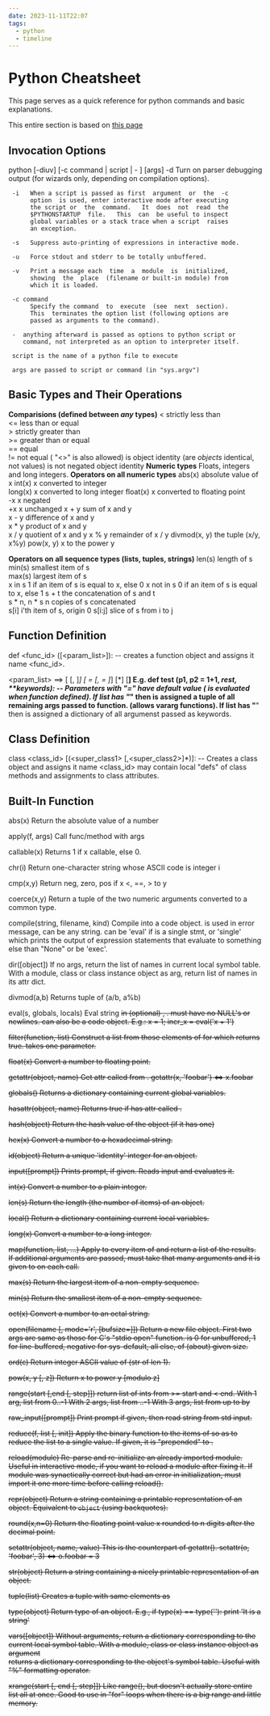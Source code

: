 ```yaml
---
date: 2023-11-11T22:07
tags:
  - python
  - timeline
---
```


# Python Cheatsheet

This page serves as a quick reference for python commands and basic explanations.

This entire section is based on [this page](https://www.python.org/ftp/python/doc/quick-ref.1.3.html)

## Invocation Options

python [-diuv] [-c command | script | - ] [args]
     -d   Turn on parser  debugging  output  (for  wizards  only,
          depending on compilation options).

     -i   When a script is passed as first  argument  or  the  -c
          option  is used, enter interactive mode after executing
          the script or  the  command.   It  does  not  read  the
          $PYTHONSTARTUP  file.   This  can  be useful to inspect
          global variables or a stack trace when a script  raises
          an exception.

     -s   Suppress auto-printing of expressions in interactive mode.

     -u   Force stdout and stderr to be totally unbuffered.

     -v   Print a message each  time  a  module  is  initialized,
          showing  the  place  (filename or built-in module) from
          which it is loaded.

     -c command
          Specify the command  to  execute  (see  next  section).
          This  terminates the option list (following options are
          passed as arguments to the command).

     -  anything afterward is passed as options to python script or
        command, not interpreted as an option to interpreter itself.

     script is the name of a python file to execute

     args are passed to script or command (in "sys.argv")
## Basic Types and Their Operations
  **Comparisions (defined between _any_ types)**
          <	strictly less than	
          <=	less than or equal	
          >	strictly greater than	
          >=	greater than or equal	
          ==	equal	
          !=	not equal  ( "<>" is also allowed)
          is	object identity	(are _objects_ identical, not values)
          is not	negated object identity
  **Numeric types**
  Floats, integers and long integers.
  **Operators on all numeric types**
          abs(x)	absolute value of x	
          int(x)	x converted to integer	
          long(x)	x converted to long integer	
          float(x)	x converted to floating point	
          -x	x negated	
          +x	x unchanged	
          x + y	sum of x and y	
          x - y	difference of x and y	
          x * y	product of x and y	
          x / y	quotient of x and y	
          x % y	remainder of x / y
          divmod(x, y)	the tuple (x/y, x%y)
          pow(x, y)	x to the power y	
  
  **Operators on all sequence types (lists, tuples, strings)**
  	len(s)		length of s	
  	min(s)		smallest item of s	
  	max(s)		largest item of s	
  	x in s		1 if an item of s is equal to x, else 0
  	x not in s	0 if an item of s is equal to x, else 1
  	s + t		the concatenation of s and t	
  	s * n, n * s	n copies of s concatenated	
  	s[i]		i'th item of s, origin 0
  	s[i:j]		slice of s from i to j	
## Function Definition
def <func_id> ([<param_list>]): <suite>
		-- creates a function object and assigns it name 
		   <func_id>.

<param_list> ==> [<id> [, <id>]*] [<id> =
							  <v> [,
							  <id> =
							  <v>]*]
							  [*<id>] 
							  [**<id>]
E.g.
	def test (p1, p2 = 1+1, *rest, **keywords):
		-- Parameters with "=" have default value (<v> is
		   evaluated when function defined).
		   If list has "*<id>" then <id> is assigned
		   a tuple of all remaining args passed to function.
		   (allows vararg functions).
		   If list has "**<id>" then <id> is assigned
		   a dictionary of all argumenst passed as keywords.

## Class Definition
class <class_id> [(<super_class1> [,<super_class2>]*)]: <suite>
	-- Creates a class object and assigns it name <class_id>
	   <suite> may contain local "defs" of class methods and
	   assignments to class attributes.

## Built-In Function
abs(x)		Return the absolute value of a number

apply(f, args)
		Call func/method <f> with args <args>

callable(x)	Returns 1 if x callable, else 0.

chr(i)		Return one-character string whose ASCII code is
		integer i

cmp(x,y)	Return neg, zero, pos if x <, ==, > to y

coerce(x,y)	Return a tuple of the two numeric arguments converted to
	 	a common type.

compile(string, filename, kind) 
		Compile <string> into a code object.
		<filename> is used in error message, can be
		any string.  <kind> can be 'eval' if
		<string> is a single stmt, or 'single' which
		prints the output of expression statements that
		evaluate to something else than "None" or be 'exec'.

dir([object])	If no args, return the list of names in current local
		symbol table. With a module, class or class instance
		object as arg, return list of names in its attr dict.

divmod(a,b)	Returns tuple of (a/b, a%b)

eval(s, globals, locals)
		Eval string <s> in (optional) <globals>, <locals>. 
		<s> must have no NULL's or newlines. <s> can also be a
		code object.
		E.g.: x = 1; incr_x = eval('x + 1')

filter(function, list)
		Construct a list from those elements of <list> for which
	        <function> returns true. <function> takes one parameter.

float(x)	Convert a number to floating point.

getattr(object, name)
		Get attr called <name> from <object>.
		getattr(x, 'foobar') <=> x.foobar

globals()	Returns a dictionary containing current global variables.

hasattr(object, name)
		Returns true if <object> has attr called <name>.

hash(object)	Return the hash value of the object (if it has one)

hex(x)		Convert a number to a hexadecimal string.

id(object)	Return a unique 'identity' integer for an object.

input([prompt])	Prints prompt, if given. Reads input and evaluates it.

int(x)		Convert a number to a plain integer.

len(s)		Return the length (the number of items) of an object.

local()		Return a dictionary containing current local variables.

long(x)		Convert a number to a long integer.

map(function, list, ...)
		Apply <function> to every item of <list> and return a list
		of the results.  If additional arguments are passed, 
		<function> must take that many arguments and it is given
		to <function> on each call.

max(s)		Return the largest item of a non-empty sequence.

min(s)		Return the smallest item of a non-empty sequence.

oct(x)		Convert a number to an octal string.

open(filename [, mode='r', [bufsize=<implementation dependent>]])
		Return a new file object. First two args are same as 
		those for C's "stdio open" function. <bufsize> is 0
		for unbuffered, 1 for line-buffered, negative for
		sys-default, all else, of (about) given size.

ord(c)		Return integer ASCII value of <c> (str of len 1).

pow(x, y [, z])	Return x to power y [modulo z]

range(start [,end [, step]])
		return list of ints from >= start and < end. 
		With 1 arg, list from 0..<arg>-1
		With 2 args, list from <start>..<end>-1
		With 3 args, list from <start> up to <end> by <step>

raw_input([prompt])
		Print prompt if given, then read string from std
		input.

reduce(f, list [, init])
		Apply the binary function <f> to the items of
		<list> so as to reduce the list to a single value.
		If <init> given, it is "prepended" to <list>.

reload(module)	Re-parse and re-initialize an already imported module.
		Useful in interactive mode, if you want to reload a
		module after fixing it. If module was synactically
		correct but had an error in initialization, must
		import it one more time before calling reload().

repr(object)	Return a string containing a printable representation
		of an object. Equivalent to `object` (using
		backquotes).

round(x,n=0)	Return the floating point value x rounded to n digits
	 		after the decimal point.

setattr(object, name, value)
		This is the counterpart of getattr().
		setattr(o, 'foobar', 3) <=> o.foobar = 3

str(object)	Return a string containing a nicely printable
		representation of an object.

tuple(list)	Creates a tuple with same elements as <list>

type(object)	Return type of an object. E.g.,
		if type(x) == type(''): print 'It is a string'

vars([object])	Without arguments, return a dictionary corresponding
		to the current local symbol table.  With a module,
		class or class instance object as argument   
		returns a dictionary corresponding to the object's
		symbol table. Useful with "%" formatting operator.

xrange(start [, end [, step]])
		Like range(), but doesn't actually store entire list
		all at once. Good to use in "for" loops when there is a
		big range and little memory.
        
